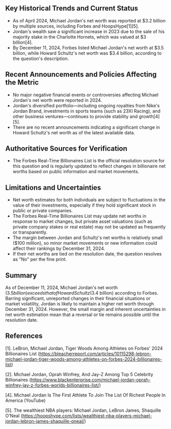 ## Key Historical Trends and Current Status

- As of April 2024, Michael Jordan's net worth was reported at $3.2 billion by multiple sources, including Forbes and HoopsHype[1][5].
- Jordan's wealth saw a significant increase in 2023 due to the sale of his majority stake in the Charlotte Hornets, which was valued at $3 billion[4].
- By December 11, 2024, Forbes listed Michael Jordan's net worth at $3.5 billion, while Howard Schultz's net worth was $3.4 billion, according to the question's description.

## Recent Announcements and Policies Affecting the Metric

- No major negative financial events or controversies affecting Michael Jordan's net worth were reported in 2024.
- Jordan's diversified portfolio—including ongoing royalties from Nike's Jordan Brand, investments in sports teams (such as 23XI Racing), and other business ventures—continues to provide stability and growth[4][5].
- There are no recent announcements indicating a significant change in Howard Schultz's net worth as of the latest available data.

## Authoritative Sources for Verification

- The Forbes Real-Time Billionaires List is the official resolution source for this question and is regularly updated to reflect changes in billionaire net worths based on public information and market movements.

## Limitations and Uncertainties

- Net worth estimates for both individuals are subject to fluctuations in the value of their investments, especially if they hold significant stock in public or private companies.
- The Forbes Real-Time Billionaires List may update net worths in response to market changes, but private asset valuations (such as private company stakes or real estate) may not be updated as frequently or transparently.
- The margin between Jordan and Schultz's net worths is relatively small ($100 million), so minor market movements or new information could affect their rankings by December 31, 2024.
- If their net worths are tied on the resolution date, the question resolves as "No" per the fine print.

## Summary

As of December 11, 2024, Michael Jordan's net worth ($3.5 billion) exceeds that of Howard Schultz ($3.4 billion) according to Forbes. Barring significant, unreported changes in their financial situations or market volatility, Jordan is likely to maintain a higher net worth through December 31, 2024. However, the small margin and inherent uncertainties in net worth estimation mean that a reversal or tie remains possible until the resolution date.

## References

[1]. LeBron, Michael Jordan, Tiger Woods Among Athletes on Forbes' 2024 Billionaires List (https://bleacherreport.com/articles/10115298-lebron-michael-jordan-tiger-woods-among-athletes-on-forbes-2024-billionaires-list)

[2]. Michael Jordan, Oprah Winfrey, And Jay-Z Among Top 5 Celebrity Billionaires (https://www.blackenterprise.com/michael-jordan-oprah-winfrey-jay-z-forbes-worlds-billionaires-list/)

[4]. Michael Jordan Is The First Athlete To Join The List Of Richest People In America (YouTube)

[5]. The wealthiest NBA players: Michael Jordan, LeBron James, Shaquille O’Neal (https://hoopshype.com/lists/wealthiest-nba-players-michael-jordan-lebron-james-shaquille-oneal/)